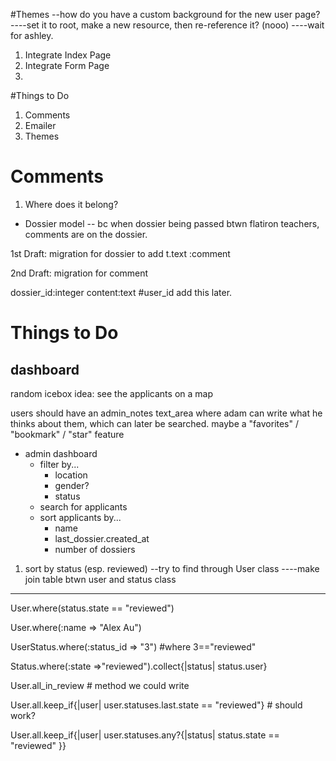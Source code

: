 #Themes
--how do you have a custom background for the new user page?
----set it to root, make a new resource, then re-reference it? (nooo)
----wait for ashley.

1. Integrate Index Page
2. Integrate Form Page
3. 

#Things to Do

1. Comments
2. Emailer
3. Themes

# Comments
1. Where does it belong?
- Dossier model
-- bc when dossier being passed btwn flatiron teachers, comments are on the dossier.

1st Draft:
migration for dossier
to add t.text :comment

2nd Draft:
migration for comment

dossier_id:integer
content:text
#user_id add this later.



# Things to Do

## dashboard

random icebox idea: see the applicants on a map

users should have an admin_notes text_area where adam can write what he thinks about them, which can later be searched. maybe a "favorites" / "bookmark" / "star" feature

- admin dashboard
    - filter by...
        - location
        - gender?
        - status
    - search for applicants
    - sort applicants by...
        - name
        - last_dossier.created_at
        - number of dossiers

1. sort by status (esp. reviewed)
--try to find through User class
----make join table btwn user and status class
----

User.where(status.state == "reviewed")

User.where(:name => "Alex Au")

UserStatus.where(:status_id => "3") #where 3=="reviewed"

Status.where(:state =>"reviewed").collect{|status| status.user}

User.all_in_review # method we could write

User.all.keep_if{|user| user.statuses.last.state == "reviewed"} # should work?

User.all.keep_if{|user| user.statuses.any?{|status| status.state == "reviewed" }}

